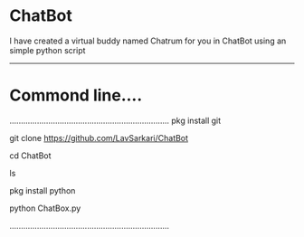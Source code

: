 # ChatBot
I have created a virtual buddy named Chatrum for you in ChatBot using an simple python script
_____________________________________________________________________________________________
# Commond line....
 ......................................................................
 pkg install git

 git clone https://github.com/LavSarkari/ChatBot

 cd ChatBot

 ls

 pkg install python

 python ChatBox.py

 ......................................................................
